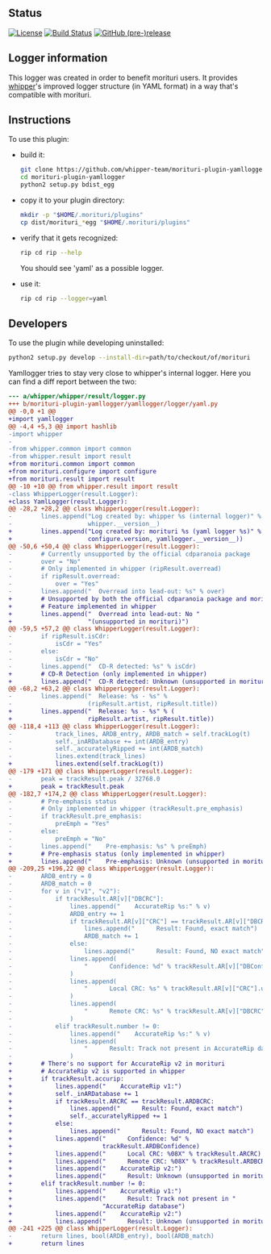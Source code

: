 ## Status

[![License](https://img.shields.io/github/license/whipper-team/whipper-plugin-yamllogger.svg)](https://github.com/whipper-team/whipper-plugin-yamllogger/blob/master/LICENSE)
[![Build Status](https://travis-ci.com/whipper-team/whipper-plugin-yamllogger.svg?branch=master)](https://travis-ci.com/whipper-team/whipper-plugin-yamllogger)
[![GitHub (pre-)release](https://img.shields.io/github/release/whipper-team/whipper-plugin-yamllogger/all.svg)](https://github.com/whipper-team/whipper-plugin-yamllogger/releases/latest)

## Logger information

This logger was created in order to benefit morituri users. It provides [whipper](https://github.com/whipper-team/whipper)'s improved logger structure (in YAML format) in a way that's compatible with morituri.

## Instructions

To use this plugin:

* build it:

    ```bash
    git clone https://github.com/whipper-team/morituri-plugin-yamllogger.git
    cd morituri-plugin-yamllogger
    python2 setup.py bdist_egg
    ```

* copy it to your plugin directory:

    ```bash
    mkdir -p "$HOME/.morituri/plugins"
    cp dist/morituri_*egg "$HOME/.morituri/plugins"
    ```

* verify that it gets recognized:

    ```bash
    rip cd rip --help
    ```

  You should see 'yaml' as a possible logger.

* use it:

    ```bash
    rip cd rip --logger=yaml
    ```

## Developers

To use the plugin while developing uninstalled:

```bash
python2 setup.py develop --install-dir=path/to/checkout/of/morituri
```

Yamllogger tries to stay very close to whipper's internal logger. Here you can find a diff report between the two:

```diff
--- a/whipper/whipper/result/logger.py
+++ b/morituri-plugin-yamllogger/yamllogger/logger/yaml.py
@@ -0,0 +1 @@
+import yamllogger
@@ -4,4 +5,3 @@ import hashlib
-import whipper
-
-from whipper.common import common
-from whipper.result import result
+from morituri.common import common
+from morituri.configure import configure
+from morituri.result import result
@@ -10 +10 @@ from whipper.result import result
-class WhipperLogger(result.Logger):
+class YamlLogger(result.Logger):
@@ -28,2 +28,2 @@ class WhipperLogger(result.Logger):
-        lines.append("Log created by: whipper %s (internal logger)" %
-                     whipper.__version__)
+        lines.append("Log created by: morituri %s (yaml logger %s)" % (
+                     configure.version, yamllogger.__version__))
@@ -50,6 +50,4 @@ class WhipperLogger(result.Logger):
-        # Currently unsupported by the official cdparanoia package
-        over = "No"
-        # Only implemented in whipper (ripResult.overread)
-        if ripResult.overread:
-            over = "Yes"
-        lines.append("  Overread into lead-out: %s" % over)
+        # Unsupported by both the official cdparanoia package and morituri
+        # Feature implemented in whipper
+        lines.append("  Overread into lead-out: No "
+                     "(unsupported in morituri)")
@@ -59,5 +57,2 @@ class WhipperLogger(result.Logger):
-        if ripResult.isCdr:
-            isCdr = "Yes"
-        else:
-            isCdr = "No"
-        lines.append("  CD-R detected: %s" % isCdr)
+        # CD-R Detection (only implemented in whipper)
+        lines.append("  CD-R detected: Unknown (unsupported in morituri)")
@@ -68,2 +63,2 @@ class WhipperLogger(result.Logger):
-        lines.append("  Release: %s - %s" %
-                     (ripResult.artist, ripResult.title))
+        lines.append("  Release: %s - %s" % (
+                     ripResult.artist, ripResult.title))
@@ -118,4 +113 @@ class WhipperLogger(result.Logger):
-            track_lines, ARDB_entry, ARDB_match = self.trackLog(t)
-            self._inARDatabase += int(ARDB_entry)
-            self._accuratelyRipped += int(ARDB_match)
-            lines.extend(track_lines)
+            lines.extend(self.trackLog(t))
@@ -179 +171 @@ class WhipperLogger(result.Logger):
-        peak = trackResult.peak / 32768.0
+        peak = trackResult.peak
@@ -182,7 +174,2 @@ class WhipperLogger(result.Logger):
-        # Pre-emphasis status
-        # Only implemented in whipper (trackResult.pre_emphasis)
-        if trackResult.pre_emphasis:
-            preEmph = "Yes"
-        else:
-            preEmph = "No"
-        lines.append("    Pre-emphasis: %s" % preEmph)
+        # Pre-emphasis status (only implemented in whipper)
+        lines.append("    Pre-emphasis: Unknown (unsupported in morituri)")
@@ -209,25 +196,22 @@ class WhipperLogger(result.Logger):
-        ARDB_entry = 0
-        ARDB_match = 0
-        for v in ("v1", "v2"):
-            if trackResult.AR[v]["DBCRC"]:
-                lines.append("    AccurateRip %s:" % v)
-                ARDB_entry += 1
-                if trackResult.AR[v]["CRC"] == trackResult.AR[v]["DBCRC"]:
-                    lines.append("      Result: Found, exact match")
-                    ARDB_match += 1
-                else:
-                    lines.append("      Result: Found, NO exact match")
-                lines.append(
-                    "      Confidence: %d" % trackResult.AR[v]["DBConfidence"]
-                )
-                lines.append(
-                    "      Local CRC: %s" % trackResult.AR[v]["CRC"].upper()
-                )
-                lines.append(
-                    "      Remote CRC: %s" % trackResult.AR[v]["DBCRC"].upper()
-                )
-            elif trackResult.number != 0:
-                lines.append("    AccurateRip %s:" % v)
-                lines.append(
-                    "      Result: Track not present in AccurateRip database"
-                )
+        # There's no support for AccurateRip v2 in morituri
+        # AccurateRip v2 is supported in whipper
+        if trackResult.accurip:
+            lines.append("    AccurateRip v1:")
+            self._inARDatabase += 1
+            if trackResult.ARCRC == trackResult.ARDBCRC:
+                lines.append("      Result: Found, exact match")
+                self._accuratelyRipped += 1
+            else:
+                lines.append("      Result: Found, NO exact match")
+            lines.append("      Confidence: %d" %
+                         trackResult.ARDBConfidence)
+            lines.append("      Local CRC: %08X" % trackResult.ARCRC)
+            lines.append("      Remote CRC: %08X" % trackResult.ARDBCRC)
+            lines.append("    AccurateRip v2:")
+            lines.append("      Result: Unknown (unsupported in morituri)")
+        elif trackResult.number != 0:
+            lines.append("    AccurateRip v1:")
+            lines.append("      Result: Track not present in "
+                         "AccurateRip database")
+            lines.append("    AccurateRip v2:")
+            lines.append("      Result: Unknown (unsupported in morituri)")
@@ -241 +225 @@ class WhipperLogger(result.Logger):
-        return lines, bool(ARDB_entry), bool(ARDB_match)
+        return lines
```
